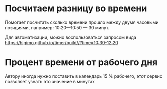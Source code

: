 # Посчитаем разницу во времени
Помогает посчитать сколько времени прошло между двумя часовыми позициями, например: 10:20—10:50 — 30 минут.

Для автоматизации, можно воспользоваться запросом вида https://higimo.github.io/timer/build//?time=10:30-12:20

# Процент времени от рабочего дня
Автору иногда нужно поставить в календарь 15 % рабочего, этот сервис позволяет узнать это значение в минутах